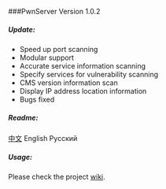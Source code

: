 ###PwnServer Version 1.0.2

##### Update:

- Speed up port scanning
- Modular support
- Accurate service information scanning
- Specify services for vulnerability scanning
- CMS version information scan
- Display IP address location information
- Bugs fixed



##### Readme:

[中文](https://github.com/ixiniansec/pwnserver/blob/main/docs/README_CN.md)	English	Русский



##### Usage:

Please check the project [wiki](https://github.com/ixiniansec/pwnserver/wiki/PwnServer-V1.0.2%E4%BD%BF%E7%94%A8%E6%96%87%E6%AA%94).









